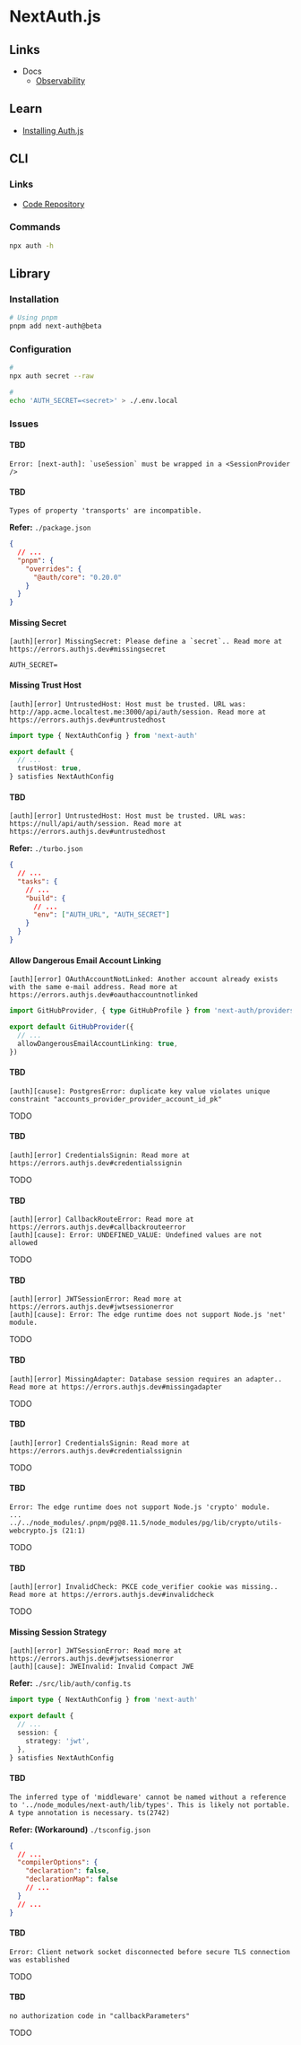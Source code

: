 # NextAuth.js

<!--
Auth for subdomains
https://vercel.com/templates/next.js/subdomains-auth
-->

<!--
https://github.com/Rocketseat/nivo.video/blob/main/packages/auth/package.json
-->

<!--
hashed_password: $2a$12$GITVPHJe/jAReisR0xTwsOKW5kY8mOE7/FDWm9KkgbdDpWNmh1eny | password: Pa$$w0rd!
-->

## Links

- Docs
  - [Observability](https://authjs.dev/getting-started/deployment#observability)

## Learn

- [Installing Auth.js](https://authjs.dev/getting-started/installation?framework=next.js)

## CLI

### Links

- [Code Repository](https://github.com/nextauthjs/cli)

### Commands

```sh
npx auth -h
```

## Library

### Installation

```sh
# Using pnpm
pnpm add next-auth@beta
```

### Configuration

```sh
#
npx auth secret --raw

#
echo 'AUTH_SECRET=<secret>' > ./.env.local
```

<!--
https://generate-secret.vercel.app/32
-->

<!-- ```tsx
'use client'

import type { PropsWithChildren, JSX } from 'react'
import type { Session } from 'next-auth'
be
import { SessionProvider } from 'next-auth/react'

type NextAuthProviderProps = PropsWithChildren<{
  session: Session | null
}>

export default function NextAuthProvider({
  session,
  children,
}: NextAuthProviderProps): JSX.Element {
  return <SessionProvider session={session}>{children}</SessionProvider>
}
``` -->

### Issues

#### TBD

```log
Error: [next-auth]: `useSession` must be wrapped in a <SessionProvider />
```

#### TBD

```log
Types of property 'transports' are incompatible.
```

**Refer:** `./package.json`

```json
{
  // ...
  "pnpm": {
    "overrides": {
      "@auth/core": "0.20.0"
    }
  }
}
```

#### Missing Secret

```log
[auth][error] MissingSecret: Please define a `secret`.. Read more at https://errors.authjs.dev#missingsecret
```

```env
AUTH_SECRET=
```

#### Missing Trust Host

```log
[auth][error] UntrustedHost: Host must be trusted. URL was: http://app.acme.localtest.me:3000/api/auth/session. Read more at https://errors.authjs.dev#untrustedhost
```

<!--
https://github.com/nextauthjs/next-auth/issues/6113
-->

```ts
import type { NextAuthConfig } from 'next-auth'

export default {
  // ...
  trustHost: true,
} satisfies NextAuthConfig
```

#### TBD

```log
[auth][error] UntrustedHost: Host must be trusted. URL was: https://null/api/auth/session. Read more at https://errors.authjs.dev#untrustedhost
```

**Refer:** `./turbo.json`

```json
{
  // ...
  "tasks": {
    // ...
    "build": {
      // ...
      "env": ["AUTH_URL", "AUTH_SECRET"]
    }
  }
}
```

#### Allow Dangerous Email Account Linking

```log
[auth][error] OAuthAccountNotLinked: Another account already exists with the same e-mail address. Read more at https://errors.authjs.dev#oauthaccountnotlinked
```

```ts
import GitHubProvider, { type GitHubProfile } from 'next-auth/providers/github'

export default GitHubProvider({
  // ...
  allowDangerousEmailAccountLinking: true,
})
```

#### TBD

```log
[auth][cause]: PostgresError: duplicate key value violates unique constraint "accounts_provider_provider_account_id_pk"
```

TODO

#### TBD

```log
[auth][error] CredentialsSignin: Read more at https://errors.authjs.dev#credentialssignin
```

TODO

#### TBD

```log
[auth][error] CallbackRouteError: Read more at https://errors.authjs.dev#callbackrouteerror
[auth][cause]: Error: UNDEFINED_VALUE: Undefined values are not allowed
```

<!--
https://github.com/nextauthjs/next-auth/issues/8954
-->

TODO

#### TBD

```log
[auth][error] JWTSessionError: Read more at https://errors.authjs.dev#jwtsessionerror
[auth][cause]: Error: The edge runtime does not support Node.js 'net' module.
```

TODO

#### TBD

```log
[auth][error] MissingAdapter: Database session requires an adapter.. Read more at https://errors.authjs.dev#missingadapter
```

TODO

#### TBD

```log
[auth][error] CredentialsSignin: Read more at https://errors.authjs.dev#credentialssignin
```

TODO

#### TBD

```log
Error: The edge runtime does not support Node.js 'crypto' module.
...
../../node_modules/.pnpm/pg@8.11.5/node_modules/pg/lib/crypto/utils-webcrypto.js (21:1)
```

<!--
https://github.com/brianc/node-postgres/issues/3206
https://github.com/vercel/next.js/discussions/62985 | https://github.com/haocloo/issue
https://github.com/nextauthjs/next-auth/issues/10540
-->

TODO

#### TBD

```log
[auth][error] InvalidCheck: PKCE code_verifier cookie was missing.. Read more at https://errors.authjs.dev#invalidcheck
```

TODO

#### Missing Session Strategy

```log
[auth][error] JWTSessionError: Read more at https://errors.authjs.dev#jwtsessionerror
[auth][cause]: JWEInvalid: Invalid Compact JWE
```

<!--
https://github.com/nextauthjs/next-auth/discussions/4255
-->

**Refer:** `./src/lib/auth/config.ts`

```ts
import type { NextAuthConfig } from 'next-auth'

export default {
  // ...
  session: {
    strategy: 'jwt',
  },
} satisfies NextAuthConfig
```

#### TBD

```log
The inferred type of 'middleware' cannot be named without a reference to '../node_modules/next-auth/lib/types'. This is likely not portable. A type annotation is necessary. ts(2742)
```

<!--
https://github.com/nextauthjs/next-auth/issues/10568
-->

**Refer: (Workaround)** `./tsconfig.json`

```json
{
  // ...
  "compilerOptions": {
    "declaration": false,
    "declarationMap": false
    // ...
  }
  // ...
}
```

#### TBD

```log
Error: Client network socket disconnected before secure TLS connection was established
```

TODO

#### TBD

```log
no authorization code in "callbackParameters"
```

TODO
